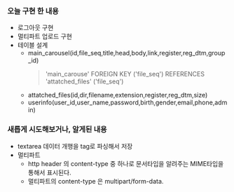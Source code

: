 ### 오늘 구현 한 내용 
- 로그아웃 구현
- 멀티파트 업로드 구현 
- 테이블 설계 
  - main_carousel(id,file_seq,title,head,body,link,register,reg_dtm,group_id)  
    > 'main_carouse' FOREIGN KEY ('file_seq') REFERENCES 'attatched_files' ('file_seq')
  - attatched_files(id,dir,filename,extension,register,reg_dtm,size) 
  - userinfo(user_id,user_name,password,birth,gender,email,phone,admin)

### 새롭게 시도해보거나, 알게된 내용
- textarea 데이터 개행을 tag로 파싱해서 저장
- 멀티파트 
   - http header 의 content-type 중 하나로 문서타입을 알려주는 MIME타입을 통해서 표시된다.
   - 멀티파트의 content-type 은  multipart/form-data.